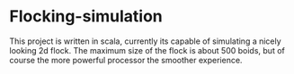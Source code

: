 # Flocking-simulation
This project is written in scala, currently its capable of simulating a nicely looking 2d flock.
The maximum size of the flock is about 500 boids, but of course the more powerful processor the smoother experience. 
